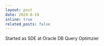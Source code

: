 ```yaml
---
layout: post
date: 2024-8-19
inline: true
related_posts: false
---
```


Started as SDE at Oracle DB Query Optimzier
